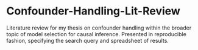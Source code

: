 # Confounder-Handling-Lit-Review
Literature review for my thesis on confounder handling within the broader topic of model selection for causal inference.  Presented in reproducible fashion, specifying the search query and spreadsheet of results.
